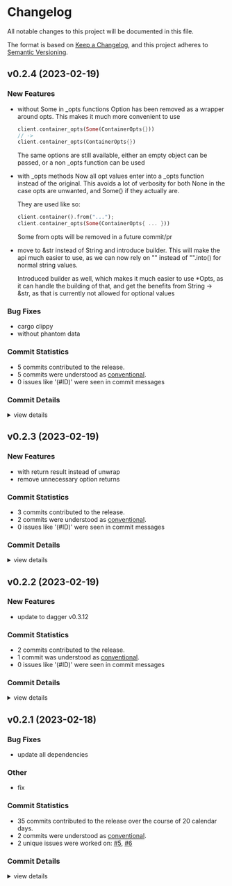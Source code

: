 # Changelog

All notable changes to this project will be documented in this file.

The format is based on [Keep a Changelog](https://keepachangelog.com/en/1.0.0/),
and this project adheres to [Semantic Versioning](https://semver.org/spec/v2.0.0.html).

## v0.2.4 (2023-02-19)

### New Features

 - <csr-id-f29ff836cfd72d5e051ca6a71a230ba1e9933091/> without Some in _opts functions
   Option has been removed as a wrapper around opts. This makes it much
   more convenient to use
   
   ```rust
   client.container_opts(Some(ContainerOpts{}))
   // ->
   client.container_opts(ContainerOpts{})
   ```
   
   The same options are still available, either an empty object can be
   passed, or a non _opts function can be used
 - <csr-id-9762da895a164e30c5dc60e89a83e934ceae47ab/> with _opts methods
   Now all opt values enter into a _opts function instead of the original.
   This avoids a lot of verbosity for both None in the case opts are
   unwanted, and Some() if they actually are.
   
   They are used like so:
   
   ```rust
   client.container().from("...");
   client.container_opts(Some(ContainerOpts{ ... }))
   ```
   
   Some from opts will be removed in a future commit/pr
 - <csr-id-94336d06378f035464e233b921dc3858070f582d/> move to &str instead of String and introduce builder.
   This will make the api much easier to use, as we can now rely on ""
   instead of "".into() for normal string values.
   
   Introduced builder as well, which makes it much easier to use *Opts, as
   it can handle the building of that, and get the benefits from String ->
   &str, as that is currently not allowed for optional values

### Bug Fixes

 - <csr-id-c627595fd2695e236924175d137c42f1480ccd6b/> cargo clippy
 - <csr-id-02006d40fc2c0383e0412c15c36db9af7eda991f/> without phantom data

### Commit Statistics

<csr-read-only-do-not-edit/>

 - 5 commits contributed to the release.
 - 5 commits were understood as [conventional](https://www.conventionalcommits.org).
 - 0 issues like '(#ID)' were seen in commit messages

### Commit Details

<csr-read-only-do-not-edit/>

<details><summary>view details</summary>

 * **Uncategorized**
    - cargo clippy ([`c627595`](https://github.com/kjuulh/dagger-rs/commit/c627595fd2695e236924175d137c42f1480ccd6b))
    - without Some in _opts functions ([`f29ff83`](https://github.com/kjuulh/dagger-rs/commit/f29ff836cfd72d5e051ca6a71a230ba1e9933091))
    - with _opts methods ([`9762da8`](https://github.com/kjuulh/dagger-rs/commit/9762da895a164e30c5dc60e89a83e934ceae47ab))
    - without phantom data ([`02006d4`](https://github.com/kjuulh/dagger-rs/commit/02006d40fc2c0383e0412c15c36db9af7eda991f))
    - move to &str instead of String and introduce builder. ([`94336d0`](https://github.com/kjuulh/dagger-rs/commit/94336d06378f035464e233b921dc3858070f582d))
</details>

## v0.2.3 (2023-02-19)

### New Features

 - <csr-id-de063eae858eb3335d2558a57ee6a88689635200/> with return result instead of unwrap
 - <csr-id-5d667369900a47d3a6015cd3814c240bc5c54436/> remove unnecessary option returns

### Commit Statistics

<csr-read-only-do-not-edit/>

 - 3 commits contributed to the release.
 - 2 commits were understood as [conventional](https://www.conventionalcommits.org).
 - 0 issues like '(#ID)' were seen in commit messages

### Commit Details

<csr-read-only-do-not-edit/>

<details><summary>view details</summary>

 * **Uncategorized**
    - Release dagger-sdk v0.2.3, dagger-codegen v0.2.3, dagger-rs v0.2.9 ([`9235030`](https://github.com/kjuulh/dagger-rs/commit/92350306b3f0da40b4fc6dcaffcd90b891e83f70))
    - with return result instead of unwrap ([`de063ea`](https://github.com/kjuulh/dagger-rs/commit/de063eae858eb3335d2558a57ee6a88689635200))
    - remove unnecessary option returns ([`5d66736`](https://github.com/kjuulh/dagger-rs/commit/5d667369900a47d3a6015cd3814c240bc5c54436))
</details>

## v0.2.2 (2023-02-19)

### New Features

 - <csr-id-6e5f4074329ab0462445b31d4153f8497c483438/> update to dagger v0.3.12

### Commit Statistics

<csr-read-only-do-not-edit/>

 - 2 commits contributed to the release.
 - 1 commit was understood as [conventional](https://www.conventionalcommits.org).
 - 0 issues like '(#ID)' were seen in commit messages

### Commit Details

<csr-read-only-do-not-edit/>

<details><summary>view details</summary>

 * **Uncategorized**
    - Release dagger-core v0.2.2, dagger-codegen v0.2.2, dagger-rs v0.2.8 ([`1638f15`](https://github.com/kjuulh/dagger-rs/commit/1638f15fba9d16512e8452f87b908d6dce417cd9))
    - update to dagger v0.3.12 ([`6e5f407`](https://github.com/kjuulh/dagger-rs/commit/6e5f4074329ab0462445b31d4153f8497c483438))
</details>

## v0.2.1 (2023-02-18)

<csr-id-6afe141d34308f18f9d46419931d2c9b822a7aef/>

### Bug Fixes

 - <csr-id-789b0e69c8c53d0e86d9cec89ab5345507aad514/> update all dependencies

### Other

 - <csr-id-6afe141d34308f18f9d46419931d2c9b822a7aef/> fix

### Commit Statistics

<csr-read-only-do-not-edit/>

 - 35 commits contributed to the release over the course of 20 calendar days.
 - 2 commits were understood as [conventional](https://www.conventionalcommits.org).
 - 2 unique issues were worked on: [#5](https://github.com/kjuulh/dagger-rs/issues/5), [#6](https://github.com/kjuulh/dagger-rs/issues/6)

### Commit Details

<csr-read-only-do-not-edit/>

<details><summary>view details</summary>

 * **[#5](https://github.com/kjuulh/dagger-rs/issues/5)**
    - update all dependencies ([`789b0e6`](https://github.com/kjuulh/dagger-rs/commit/789b0e69c8c53d0e86d9cec89ab5345507aad514))
 * **[#6](https://github.com/kjuulh/dagger-rs/issues/6)**
    - feature/add impl ([`4a4c03f`](https://github.com/kjuulh/dagger-rs/commit/4a4c03f3c2ee7f6268c65976715e70767b4ea78d))
 * **Uncategorized**
    - Release dagger-core v0.2.1, dagger-codegen v0.2.1, dagger-rs v0.2.1 ([`1332bc8`](https://github.com/kjuulh/dagger-rs/commit/1332bc842ce2ea0254c651419813b63b36ca590c))
    - add changelogs ([`a064684`](https://github.com/kjuulh/dagger-rs/commit/a064684fcf80196188a57d9ff9067c0b5769fb09))
    - Adjusting changelogs prior to release of dagger-core v0.2.1, dagger-codegen v0.2.1, dagger-rs v0.2.1 ([`f4a20fd`](https://github.com/kjuulh/dagger-rs/commit/f4a20fda79063b29829cc899793775ba8cb17214))
    - remove toolchain ([`f034528`](https://github.com/kjuulh/dagger-rs/commit/f03452840cf9260cd1d5e5aa8d7ee2897384c745))
    - with actual versions ([`7153c24`](https://github.com/kjuulh/dagger-rs/commit/7153c24f0105a05f170efd10ef2535d83ce0c87e))
    - with publish ([`989d5bc`](https://github.com/kjuulh/dagger-rs/commit/989d5bc26036d46a199d939b5cbbe72aff2f8fb1))
    - codegen also with repository ([`c625ae4`](https://github.com/kjuulh/dagger-rs/commit/c625ae49ba4d2112ea9d4907a6689fd8e74b808c))
    - with readme and license ([`1e26b38`](https://github.com/kjuulh/dagger-rs/commit/1e26b383d4f6dbcbe20f5f7c19c749e743f6e607))
    - with wildcard version ([`533b9df`](https://github.com/kjuulh/dagger-rs/commit/533b9dfef0165c514127a8437d08daf52adf5739))
    - cargo version 0.2.0 ([`bec62de`](https://github.com/kjuulh/dagger-rs/commit/bec62de62ff5638428174e232a36eee3ddd0f5ef))
    - bump version ([`36b0ecd`](https://github.com/kjuulh/dagger-rs/commit/36b0ecdabf4c220cffb2d0660fb6480387e3249a))
    - fix all clippy ([`6be8482`](https://github.com/kjuulh/dagger-rs/commit/6be8482b461e098384bbf1371ed7d67b259197fa))
    - fmt tests ([`2eb0277`](https://github.com/kjuulh/dagger-rs/commit/2eb027754b357100544fe0c8f7c5f6125e017c6f))
    - add tests ([`19b46b6`](https://github.com/kjuulh/dagger-rs/commit/19b46b6cf04ff3cff49047699dea20ca784c5536))
    - pull out args wip ([`c4edd29`](https://github.com/kjuulh/dagger-rs/commit/c4edd29f50b6ada2cc3afd2f4df2ec47920c4607))
    - implement sort by name and type ([`d9b51c1`](https://github.com/kjuulh/dagger-rs/commit/d9b51c1ac90c00fb3af24332b6140e1201bc9be7))
    - fix optional types for real ([`26069a8`](https://github.com/kjuulh/dagger-rs/commit/26069a82a69ec7265216c8ddaceb37228dd0fb81))
    - fix description ([`f4581ba`](https://github.com/kjuulh/dagger-rs/commit/f4581ba4cd1693a906eaf6c58054398ceae3bfac))
    - with proper optional types ([`f4a812a`](https://github.com/kjuulh/dagger-rs/commit/f4a812a7d24e9e09cb4e3cbde56ee0b3ac774b62))
    - set proper option type ([`8549cfc`](https://github.com/kjuulh/dagger-rs/commit/8549cfc3a7d9f831febaeadc22db36604e465ea8))
    - add fields ([`496a687`](https://github.com/kjuulh/dagger-rs/commit/496a687bc34f7c58cc86df60c183be741b0b8a9c))
    - add input_fields ([`d2cddff`](https://github.com/kjuulh/dagger-rs/commit/d2cddff365c636feceb3f20a73df812fcab11a19))
    - with objects ([`5fef514`](https://github.com/kjuulh/dagger-rs/commit/5fef5148010f384d0158361d64b8e17d357d4819))
    - remove hardcoded test ([`910ff4a`](https://github.com/kjuulh/dagger-rs/commit/910ff4a72e10f5384287fed35f56bc7f662e7ccd))
    - fix ([`6afe141`](https://github.com/kjuulh/dagger-rs/commit/6afe141d34308f18f9d46419931d2c9b822a7aef))
    - formatting ([`3a7ee33`](https://github.com/kjuulh/dagger-rs/commit/3a7ee33e1ed317288b2022ea5a4ce721d59fb11e))
    - remove dummy string ([`e7f6560`](https://github.com/kjuulh/dagger-rs/commit/e7f6560247768afbca0c350df7d4ccf3909b74fa))
    - with input objects ([`dc53fc1`](https://github.com/kjuulh/dagger-rs/commit/dc53fc1d474b549bb1c580865a049e2fac2f5e6d))
    - with enum ([`2a1f7c3`](https://github.com/kjuulh/dagger-rs/commit/2a1f7c3f2666f1f4caebf7c22707709741c2cfad))
    - with codegen output ([`0bf6b0e`](https://github.com/kjuulh/dagger-rs/commit/0bf6b0e91ecc31c1f6b51338234137eb185810a0))
    - added scalars ([`e587414`](https://github.com/kjuulh/dagger-rs/commit/e5874141b3b6256b7ac2a0bf653089fa7bcc5d14))
    - with scalars ([`0d6e6e5`](https://github.com/kjuulh/dagger-rs/commit/0d6e6e57ae6a3b8a1f450d719c9973130af873b7))
    - split out codegen parts ([`3263f1d`](https://github.com/kjuulh/dagger-rs/commit/3263f1d589aee78065401c666533cb0cbadd06ce))
</details>

